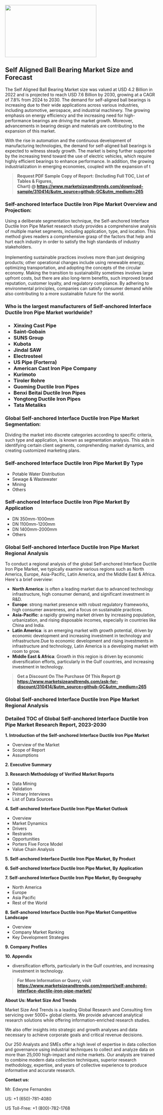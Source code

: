 <p><img class="alignnone size-medium wp-image-20088" src="https://ffe5etoiles.com/wp-content/uploads/2024/12/MST1-300x171.png" alt="" width="300" height="171" /></p><h2>Self Aligned Ball Bearing Market Size and Forecast</h2><p>The Self Aligned Ball Bearing Market size was valued at USD 4.2 Billion in 2022 and is projected to reach USD 7.6 Billion by 2030, growing at a CAGR of 7.8% from 2024 to 2030. The demand for self-aligned ball bearings is increasing due to their wide applications across various industries, including automotive, aerospace, and industrial machinery. The growing emphasis on energy efficiency and the increasing need for high-performance bearings are driving the market growth. Moreover, advancements in bearing design and materials are contributing to the expansion of this market.</p><p>With the rise in automation and the continuous development of manufacturing technologies, the demand for self-aligned ball bearings is expected to witness steady growth. The market is being further supported by the increasing trend toward the use of electric vehicles, which require highly efficient bearings to enhance performance. In addition, the growing industrialization in emerging economies, coupled with the expansion of t</p><blockquote id="" class=""><strong>Request PDF Sample Copy of Report: (Including Full TOC, List of Tables &amp; Figures, Chart)&nbsp;@&nbsp;<strong><a href="https://www.marketsizeandtrends.com/download-sample/310414/&utm_source=github-GC&utm_medium=265" target="_blank">https://www.marketsizeandtrends.com/download-sample/310414/&utm_source=github-GC&utm_medium=265</a></strong></strong></blockquote><h3 id="" class="">Self-anchored Interface Ductile Iron Pipe Market&nbsp;Overview and Projection:</h3><p id="" class="">Using a deliberate segmentation technique, the Self-anchored Interface Ductile Iron Pipe Market research study provides a comprehensive analysis of multiple market segments, including application, type, and location. This method gives readers a comprehensive grasp of the factors that help and hurt each industry in order to satisfy the high standards of industry stakeholders. <br /> <br />Implementing sustainable practices involves more than just designing products; other operational changes include using renewable energy, optimizing transportation, and adopting the concepts of the circular economy. Making the transition to sustainability sometimes involves large upfront costs, but there are also long-term benefits, such improved brand reputation, customer loyalty, and regulatory compliance. By adhering to environmental principles, companies can satisfy consumer demand while also contributing to a more sustainable future for the world.</p><h3 id="" class="">Who is the largest manufacturers of&nbsp;Self-anchored Interface Ductile Iron Pipe Market worldwide?</h3><h3 class=""><p><ul><li>Xinxing Cast Pipe </li><li> Saint-Gobain </li><li> SUNS Group </li><li> Kubota </li><li> Jindal SAW </li><li> Electrosteel </li><li> US Pipe (Forterra) </li><li> American Cast Iron Pipe Company </li><li> Kurimoto </li><li> Tiroler Rohre </li><li> Guoming Ductile Iron Pipes </li><li> Benxi Beitai Ductile Iron Pipes </li><li> Yongtong Ductile Iron Pipes </li><li> Tata Metaliks</li></ul></p></h3><h3 id="" class="">Global&nbsp;Self-anchored Interface Ductile Iron Pipe Market Segmentation:</h3><p id="" class="">Dividing the market into discrete categories according to specific criteria, such type and application, is known as segmentation analysis. This aids in identifying certain client segments, comprehending market dynamics, and creating customized marketing plans.</p><h3 id="" class="">Self-anchored Interface Ductile Iron Pipe Market&nbsp;By Type</h3><p><p><ul><li>Potable Water Distribution</li><li> Sewage & Wastewater</li><li> Mining</li><li> Others</p></li></ul></p></p><h3 id="" class="">Self-anchored Interface Ductile Iron Pipe Market&nbsp;By Application</h3><p class=""><p><ul><li>DN 350mm-1000mm</li><li> DN 1100mm-1200mm</li><li> DN 1400mm-2000mm</li><li> Others</li></ul></p></p><h3 id="" class="">Global Self-anchored Interface Ductile Iron Pipe Market Regional Analysis</h3><p id="" class="">To conduct a regional analysis of the global Self-anchored Interface Ductile Iron Pipe Market, we typically examine various regions such as North America, Europe, Asia-Pacific, Latin America, and the Middle East &amp; Africa. Here's a brief overview:</p><ul><li><strong>North America</strong>: is often a leading market due to advanced technology infrastructure, high consumer demand, and significant investment in R&amp;D.</li><li><strong>Europe</strong>: strong market presence with robust regulatory frameworks, high consumer awareness, and a focus on sustainable practices.</li><li><strong>Asia-Pacific</strong>: a rapidly growing market driven by increasing population, urbanization, and rising disposable incomes, especially in countries like China and India.</li><li><strong>Latin America</strong>: is an emerging market with growth potential, driven by economic development and increasing investment in technology and infrastructure.Due to economic development and rising investments in infrastructure and technology, Latin America is a developing market with room to grow.</li><li><strong>Middle East &amp; Africa</strong>: Growth in this region is driven by economic diversification efforts, particularly in the Gulf countries, and increasing investment in technology.</li></ul><blockquote id="" class=""><strong>Get a Discount On The Purchase Of This Report @ <strong><a href="https://www.marketsizeandtrends.com/ask-for-discount/310414/&utm_source=github-GC&utm_medium=265" target="_blank">https://www.marketsizeandtrends.com/ask-for-discount/310414/&utm_source=github-GC&utm_medium=265</a></strong></strong></blockquote><h3 id="" class="">Global Self-anchored Interface Ductile Iron Pipe Market Regional Analysis</h3><h3 id="" class="">Detailed TOC of Global Self-anchored Interface Ductile Iron Pipe Market Research Report, 2023-2030</h3><p id="" class=""><strong>1. Introduction of the Self-anchored Interface Ductile Iron Pipe Market</strong></p><ul><li>Overview of the Market</li><li>Scope of Report</li><li>Assumptions</li></ul><p id="" class=""><strong>2. Executive Summary</strong></p><p id="" class=""><strong>3. Research Methodology of Verified Market Reports</strong></p><ul><li>Data Mining</li><li>Validation</li><li>Primary Interviews</li><li>List of Data Sources</li></ul><p id="" class=""><strong>4. Self-anchored Interface Ductile Iron Pipe Market Outlook</strong></p><ul><li>Overview</li><li>Market Dynamics</li><li>Drivers</li><li>Restraints</li><li>Opportunities</li><li>Porters Five Force Model</li><li>Value Chain Analysis</li></ul><p id="" class=""><strong>5. Self-anchored Interface Ductile Iron Pipe Market, By Product</strong></p><p id="" class=""><strong>6. Self-anchored Interface Ductile Iron Pipe Market, By Application</strong></p><p id="" class=""><strong>7. Self-anchored Interface Ductile Iron Pipe Market, By Geography</strong></p><ul><li>North America</li><li>Europe</li><li>Asia Pacific</li><li>Rest of the World</li></ul><p id="" class=""><strong>8. Self-anchored Interface Ductile Iron Pipe Market Competitive Landscape</strong></p><ul><li>Overview</li><li>Company Market Ranking</li><li>Key Development Strategies</li></ul><p id="" class=""><strong>9. Company Profiles</strong></p><p id="" class=""><strong>10. Appendix</strong></p><ul><li>diversification efforts, particularly in the Gulf countries, and increasing investment in technology.</li></ul><blockquote id="" class=""><strong>For More Information or Query, visit <strong><strong><a href="https://www.marketsizeandtrends.com/report/self-anchored-interface-ductile-iron-pipe-market/" target="_blank">https://www.marketsizeandtrends.com/report/self-anchored-interface-ductile-iron-pipe-market/</a></strong></strong></strong></blockquote><p id="" class=""><strong>About Us: Market Size And Trends</strong></p><p id="" class="">Market Size And Trends is a leading Global Research and Consulting firm servicing over 5000+ global clients. We provide advanced analytical research solutions while offering information-enriched research studies.</p><p id="" class="">We also offer insights into strategic and growth analyses and data necessary to achieve corporate goals and critical revenue decisions.</p><p id="" class="">Our 250 Analysts and SMEs offer a high level of expertise in data collection and governance using industrial techniques to collect and analyze data on more than 25,000 high-impact and niche markets. Our analysts are trained to combine modern data collection techniques, superior research methodology, expertise, and years of collective experience to produce informative and accurate research.</p><p id="" class=""><strong>Contact us:</strong></p><p id="" class="">Mr. Edwyne Fernandes</p><p id="" class="">US: +1 (650)-781-4080</p><p id="" class="">US Toll-Free: +1 (800)-782-1768</p>

